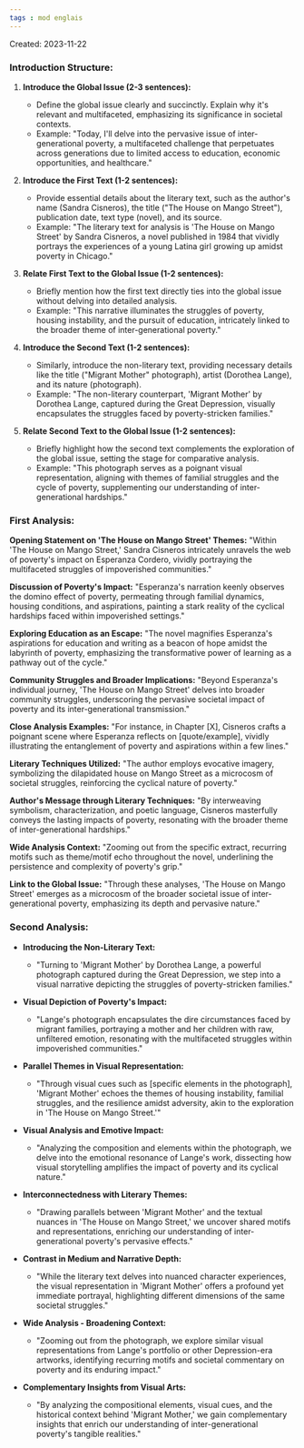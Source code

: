```yaml
---
tags : mod englais
---
```

Created: 2023-11-22

### Introduction Structure:

1. **Introduce the Global Issue (2-3 sentences):**
    
    - Define the global issue clearly and succinctly. Explain why it's relevant and multifaceted, emphasizing its significance in societal contexts.
    - Example: "Today, I'll delve into the pervasive issue of inter-generational poverty, a multifaceted challenge that perpetuates across generations due to limited access to education, economic opportunities, and healthcare."
2. **Introduce the First Text (1-2 sentences):**
    
    - Provide essential details about the literary text, such as the author's name (Sandra Cisneros), the title ("The House on Mango Street"), publication date, text type (novel), and its source.
    - Example: "The literary text for analysis is 'The House on Mango Street' by Sandra Cisneros, a novel published in 1984 that vividly portrays the experiences of a young Latina girl growing up amidst poverty in Chicago."
3. **Relate First Text to the Global Issue (1-2 sentences):**
    
    - Briefly mention how the first text directly ties into the global issue without delving into detailed analysis.
    - Example: "This narrative illuminates the struggles of poverty, housing instability, and the pursuit of education, intricately linked to the broader theme of inter-generational poverty."
4. **Introduce the Second Text (1-2 sentences):**
    
    - Similarly, introduce the non-literary text, providing necessary details like the title ("Migrant Mother" photograph), artist (Dorothea Lange), and its nature (photograph).
    - Example: "The non-literary counterpart, 'Migrant Mother' by Dorothea Lange, captured during the Great Depression, visually encapsulates the struggles faced by poverty-stricken families."
5. **Relate Second Text to the Global Issue (1-2 sentences):**
    
    - Briefly highlight how the second text complements the exploration of the global issue, setting the stage for comparative analysis.
    - Example: "This photograph serves as a poignant visual representation, aligning with themes of familial struggles and the cycle of poverty, supplementing our understanding of inter-generational hardships."

### First Analysis:

**Opening Statement on 'The House on Mango Street' Themes:** "Within 'The House on Mango Street,' Sandra Cisneros intricately unravels the web of poverty's impact on Esperanza Cordero, vividly portraying the multifaceted struggles of impoverished communities."

**Discussion of Poverty's Impact:** "Esperanza's narration keenly observes the domino effect of poverty, permeating through familial dynamics, housing conditions, and aspirations, painting a stark reality of the cyclical hardships faced within impoverished settings."

**Exploring Education as an Escape:** "The novel magnifies Esperanza's aspirations for education and writing as a beacon of hope amidst the labyrinth of poverty, emphasizing the transformative power of learning as a pathway out of the cycle."

**Community Struggles and Broader Implications:** "Beyond Esperanza's individual journey, 'The House on Mango Street' delves into broader community struggles, underscoring the pervasive societal impact of poverty and its inter-generational transmission."

**Close Analysis Examples:** "For instance, in Chapter [X], Cisneros crafts a poignant scene where Esperanza reflects on [quote/example], vividly illustrating the entanglement of poverty and aspirations within a few lines."

**Literary Techniques Utilized:** "The author employs evocative imagery, symbolizing the dilapidated house on Mango Street as a microcosm of societal struggles, reinforcing the cyclical nature of poverty."

**Author's Message through Literary Techniques:** "By interweaving symbolism, characterization, and poetic language, Cisneros masterfully conveys the lasting impacts of poverty, resonating with the broader theme of inter-generational hardships."

**Wide Analysis Context:** "Zooming out from the specific extract, recurring motifs such as theme/motif echo throughout the novel, underlining the persistence and complexity of poverty's grip."

**Link to the Global Issue:** "Through these analyses, 'The House on Mango Street' emerges as a microcosm of the broader societal issue of inter-generational poverty, emphasizing its depth and pervasive nature."

### Second Analysis:

- **Introducing the Non-Literary Text:**
    
    - "Turning to 'Migrant Mother' by Dorothea Lange, a powerful photograph captured during the Great Depression, we step into a visual narrative depicting the struggles of poverty-stricken families."
- **Visual Depiction of Poverty's Impact:**
    
    - "Lange's photograph encapsulates the dire circumstances faced by migrant families, portraying a mother and her children with raw, unfiltered emotion, resonating with the multifaceted struggles within impoverished communities."
- **Parallel Themes in Visual Representation:**
    
    - "Through visual cues such as [specific elements in the photograph], 'Migrant Mother' echoes the themes of housing instability, familial struggles, and the resilience amidst adversity, akin to the exploration in 'The House on Mango Street.'"
- **Visual Analysis and Emotive Impact:**
    
    - "Analyzing the composition and elements within the photograph, we delve into the emotional resonance of Lange's work, dissecting how visual storytelling amplifies the impact of poverty and its cyclical nature."
- **Interconnectedness with Literary Themes:**
    
    - "Drawing parallels between 'Migrant Mother' and the textual nuances in 'The House on Mango Street,' we uncover shared motifs and representations, enriching our understanding of inter-generational poverty's pervasive effects."
- **Contrast in Medium and Narrative Depth:**
    
    - "While the literary text delves into nuanced character experiences, the visual representation in 'Migrant Mother' offers a profound yet immediate portrayal, highlighting different dimensions of the same societal struggles."
- **Wide Analysis - Broadening Context:**
    
    - "Zooming out from the photograph, we explore similar visual representations from Lange's portfolio or other Depression-era artworks, identifying recurring motifs and societal commentary on poverty and its enduring impact."
- **Complementary Insights from Visual Arts:**
    
    - "By analyzing the compositional elements, visual cues, and the historical context behind 'Migrant Mother,' we gain complementary insights that enrich our understanding of inter-generational poverty's tangible realities."